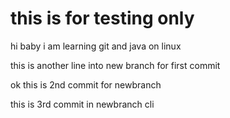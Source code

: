 # this is for testing only 
hi baby i am learning git and java on linux

this is another line into new branch for first commit

ok this is 2nd commit for newbranch

this is 3rd commit in newbranch cli
